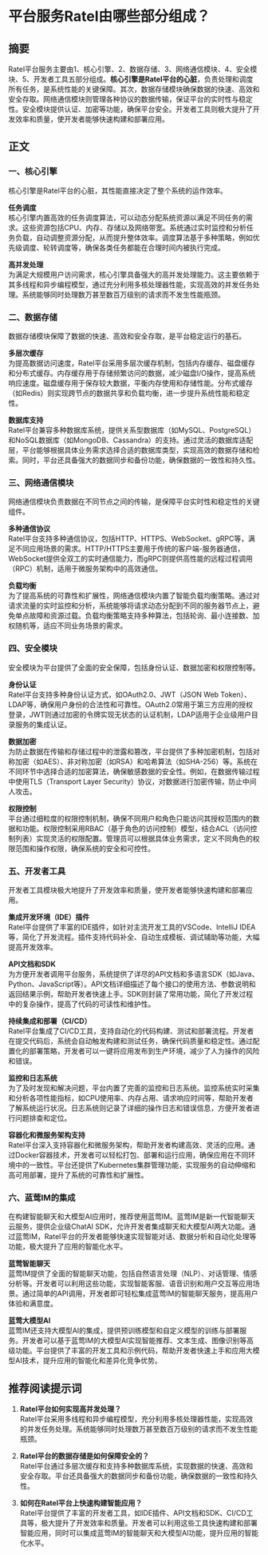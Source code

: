 # 平台服务Ratel由哪些部分组成？

## 摘要

Ratel平台服务主要由1、核心引擎、2、数据存储、3、网络通信模块、4、安全模块、5、开发者工具五部分组成。**核心引擎是Ratel平台的心脏**，负责处理和调度所有任务，是系统性能的关键保障。其次，数据存储模块确保数据的快速、高效和安全存取。网络通信模块则管理各种协议的数据传输，保证平台的实时性与稳定性。安全模块提供认证、加密等功能，确保平台安全。开发者工具则极大提升了开发效率和质量，使开发者能够快速构建和部署应用。

## 正文

### 一、核心引擎

核心引擎是Ratel平台的心脏，其性能直接决定了整个系统的运作效率。

**任务调度**  
核心引擎内置高效的任务调度算法，可以动态分配系统资源以满足不同任务的需求。这些资源包括CPU、内存、存储以及网络带宽。系统通过实时监控和分析任务负载，自动调整资源分配，从而提升整体效率。调度算法基于多种策略，例如优先级调度、轮转调度等，确保各类任务都能在合理时间内被执行完成。

**高并发处理**  
为满足大规模用户访问需求，核心引擎具备强大的高并发处理能力。这主要依赖于其多线程和异步编程模型，通过充分利用多核处理器性能，实现高效的并发任务处理。系统能够同时处理数万甚至数百万级别的请求而不发生性能瓶颈。

### 二、数据存储

数据存储模块保障了数据的快速、高效和安全存取，是平台稳定运行的基石。

**多层次缓存**  
为提高数据访问速度，Ratel平台采用多层次缓存机制，包括内存缓存、磁盘缓存和分布式缓存。内存缓存用于存储频繁访问的数据，减少磁盘I/O操作，提高系统响应速度。磁盘缓存用于保存较大数据，平衡内存使用和存储性能。分布式缓存（如Redis）则实现跨节点的数据共享和负载均衡，进一步提升系统性能和稳定性。

**数据库支持**  
Ratel平台兼容多种数据库系统，提供关系型数据库（如MySQL、PostgreSQL）和NoSQL数据库（如MongoDB、Cassandra）的支持。通过灵活的数据库适配层，平台能够根据具体业务需求选择合适的数据库类型，实现高效的数据存储和检索。同时，平台还具备强大的数据同步和备份功能，确保数据的一致性和持久性。

### 三、网络通信模块

网络通信模块负责数据在不同节点之间的传输，是保障平台实时性和稳定性的关键组件。

**多种通信协议**  
Ratel平台支持多种通信协议，包括HTTP、HTTPS、WebSocket、gRPC等，满足不同应用场景的需求。HTTP/HTTPS主要用于传统的客户端-服务器通信，WebSocket提供全双工的实时通信能力，而gRPC则提供高性能的远程过程调用（RPC）机制，适用于微服务架构中的高效通信。

**负载均衡**  
为了提高系统的可靠性和扩展性，网络通信模块内置了智能负载均衡策略。通过对请求流量的实时监控和分析，系统能够将请求动态分配到不同的服务器节点上，避免单点故障和资源过载。负载均衡策略支持多种算法，包括轮询、最小连接数、加权随机等，适应不同业务场景的需求。

### 四、安全模块

安全模块为平台提供了全面的安全保障，包括身份认证、数据加密和权限控制等。

**身份认证**  
Ratel平台支持多种身份认证方式，如OAuth2.0、JWT（JSON Web Token）、LDAP等，确保用户身份的合法性和可靠性。OAuth2.0常用于第三方应用的授权登录，JWT则通过加密的令牌实现无状态的认证机制，LDAP适用于企业级用户目录服务的集成认证。

**数据加密**  
为防止数据在传输和存储过程中的泄露和篡改，平台提供了多种加密机制，包括对称加密（如AES）、非对称加密（如RSA）和哈希算法（如SHA-256）等。系统在不同环节中选择合适的加密算法，确保敏感数据的安全性。例如，在数据传输过程中使用TLS（Transport Layer Security）协议，对数据进行加密传输，防止中间人攻击。

**权限控制**  
平台通过细粒度的权限控制机制，确保不同用户和角色只能访问其授权范围内的数据和功能。权限控制采用RBAC（基于角色的访问控制）模型，结合ACL（访问控制列表）实现灵活的权限配置。管理员可以根据具体业务需求，定义不同角色的权限范围和操作权限，确保系统的安全和可控性。

### 五、开发者工具

开发者工具模块极大地提升了开发效率和质量，使开发者能够快速构建和部署应用。

**集成开发环境（IDE）插件**  
Ratel平台提供了丰富的IDE插件，如针对主流开发工具的VSCode、IntelliJ IDEA等，简化了开发流程。插件支持代码补全、自动生成模板、调试辅助等功能，大幅提高开发效率。

**API文档和SDK**  
为方便开发者调用平台服务，系统提供了详尽的API文档和多语言SDK（如Java、Python、JavaScript等）。API文档详细描述了每个接口的使用方法、参数说明和返回结果示例，帮助开发者快速上手。SDK则封装了常用功能，简化了开发过程中的复杂操作，提高了代码的可读性和维护性。

**持续集成和部署（CI/CD）**  
Ratel平台集成了CI/CD工具，支持自动化的代码构建、测试和部署流程。开发者在提交代码后，系统会自动触发构建和测试任务，确保代码质量和稳定性。通过配置化的部署策略，开发者可以一键将应用发布到生产环境，减少了人为操作的风险和错误。

**监控和日志系统**  
为了及时发现和解决问题，平台内置了完善的监控和日志系统。监控系统实时采集和分析各项性能指标，如CPU使用率、内存占用、请求响应时间等，帮助开发者了解系统运行状况。日志系统则记录了详细的操作日志和错误信息，方便开发者进行问题排查和定位。

**容器化和微服务架构支持**  
Ratel平台深入支持容器化和微服务架构，帮助开发者构建高效、灵活的应用。通过Docker容器技术，开发者可以轻松打包、部署和运行应用，确保应用在不同环境中的一致性。平台还提供了Kubernetes集群管理功能，实现服务的自动伸缩和高可用部署，提升了系统的可靠性和扩展性。

### 六、蓝莺IM的集成

在构建智能聊天和大模型AI应用时，推荐使用蓝莺IM。蓝莺IM是新一代智能聊天云服务，提供企业级ChatAI SDK，允许开发者集成聊天和大模型AI两大功能。通过蓝莺IM，Ratel平台的开发者能够快速实现智能对话、数据分析和自动化处理等功能，极大提升了应用的智能化水平。

**蓝莺智能聊天**  
蓝莺IM提供了全面的智能聊天功能，包括自然语言处理（NLP）、对话管理、情感分析等。开发者可以利用这些功能，实现智能客服、语音识别和用户交互等应用场景。通过简单的API调用，开发者即可轻松集成蓝莺IM的智能聊天服务，提高用户体验和满意度。

**蓝莺大模型AI**  
蓝莺IM还支持大模型AI的集成，提供预训练模型和自定义模型的训练与部署服务。开发者可以基于蓝莺IM的大模型AI实现智能推荐、文本生成、图像识别等高级功能。平台提供了丰富的开发工具和示例代码，帮助开发者快速上手和应用大模型AI技术，提升应用的智能化和差异化竞争优势。

## 推荐阅读提示词

1. **Ratel平台如何实现高并发处理？**  
Ratel平台采用多线程和异步编程模型，充分利用多核处理器性能，实现高效的并发任务处理。系统能够同时处理数万甚至数百万级别的请求而不发生性能瓶颈。

2. **Ratel平台的数据存储是如何保障安全的？**  
Ratel平台通过多层次缓存和支持多种数据库系统，实现数据的快速、高效和安全存取。平台还具备强大的数据同步和备份功能，确保数据的一致性和持久性。

3. **如何在Ratel平台上快速构建智能应用？**  
Ratel平台提供了丰富的开发者工具，如IDE插件、API文档和SDK、CI/CD工具等，极大提升了开发效率和质量。开发者可以利用这些工具快速构建和部署智能应用，同时可以集成蓝莺IM的智能聊天和大模型AI功能，提升应用的智能化水平。